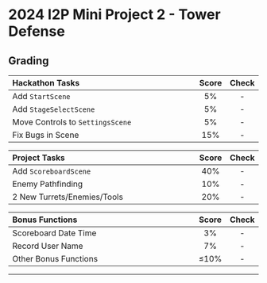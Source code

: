 # 2024 I2P Mini Project 2 - Tower Defense

## Grading

| **Hackathon Tasks**              | **Score** | **Check** |
| :------------------------------- | :-------: | :-------: |
| Add `StartScene`                 |    5%     |     -     |
| Add `StageSelectScene`           |    5%     |     -     |
| Move Controls to `SettingsScene` |    5%     |     -     |
| Fix Bugs in Scene                |    15%    |     -     |

| **Project Tasks**           | **Score** | **Check** |
| :-------------------------- | :-------: | :-------: |
| Add `ScoreboardScene`       |    40%    |     -     |
| Enemy Pathfinding           |    10%    |     -     |
| 2 New Turrets/Enemies/Tools |    20%    |     -     |

<!-- Please describe the new turret/enemy/tool you have implemented in the above table. -->

| **Bonus Functions**   | **Score** | **Check** |
| :-------------------- | :-------: | :-------: |
| Scoreboard Date Time  |    3%     |     -     |
| Record User Name      |    7%     |     -     |
| Other Bonus Functions |   ≤10%    |     -     | (scoreboard 排序)

<!-- Please describe the bonus optimizations or features you have implemented in the above table. -->

---

<style>
table th{
    width: 100%;
}
</style>
